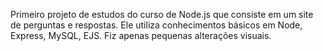 Primeiro projeto de estudos do curso de Node.js que consiste em um site de perguntas e respostas. 
Ele utiliza conhecimentos básicos em Node, Express, MySQL, EJS. Fiz apenas pequenas alterações visuais.